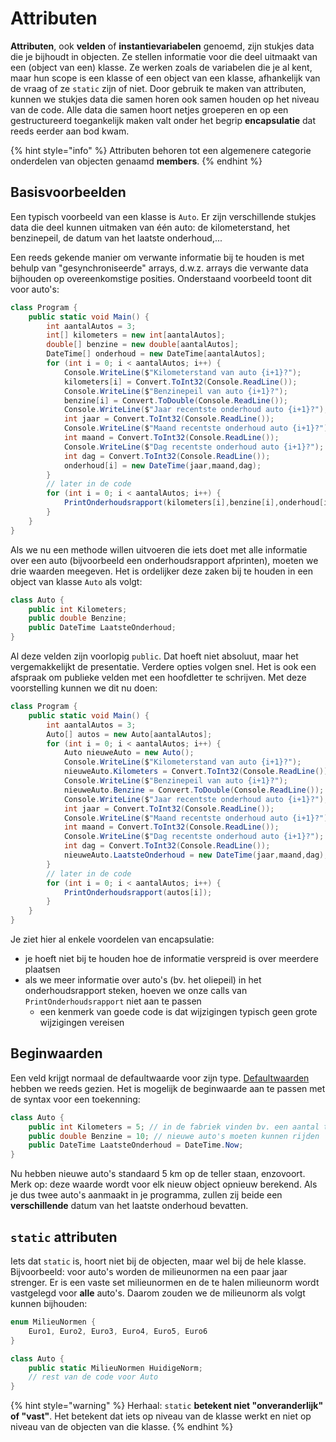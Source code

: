 # Attributen

**Attributen**, ook **velden** of **instantievariabelen** genoemd, zijn stukjes data die je bijhoudt in objecten. Ze stellen informatie voor die deel uitmaakt van een \(object van een\) klasse. Ze werken zoals de variabelen die je al kent, maar hun scope is een klasse of een object van een klasse, afhankelijk van de vraag of ze `static` zijn of niet. Door gebruik te maken van attributen, kunnen we stukjes data die samen horen ook samen houden op het niveau van de code. Alle data die samen hoort netjes groeperen en op een gestructureerd toegankelijk maken valt onder het begrip **encapsulatie** dat reeds eerder aan bod kwam.

{% hint style="info" %}
Attributen behoren tot een algemenere categorie onderdelen van objecten genaamd **members**.
{% endhint %}

## Basisvoorbeelden

Een typisch voorbeeld van een klasse is `Auto`. Er zijn verschillende stukjes data die deel kunnen uitmaken van één auto: de kilometerstand, het benzinepeil, de datum van het laatste onderhoud,...

Een reeds gekende manier om verwante informatie bij te houden is met behulp van "gesynchroniseerde" arrays, d.w.z. arrays die verwante data bijhouden op overeenkomstige posities. Onderstaand voorbeeld toont dit voor auto's:

```csharp
class Program {
    public static void Main() {
        int aantalAutos = 3;
        int[] kilometers = new int[aantalAutos];
        double[] benzine = new double[aantalAutos];
        DateTime[] onderhoud = new DateTime[aantalAutos];
        for (int i = 0; i < aantalAutos; i++) {
            Console.WriteLine($"Kilometerstand van auto {i+1}?");
            kilometers[i] = Convert.ToInt32(Console.ReadLine());
            Console.WriteLine($"Benzinepeil van auto {i+1}?");
            benzine[i] = Convert.ToDouble(Console.ReadLine());
            Console.WriteLine($"Jaar recentste onderhoud auto {i+1}?");
            int jaar = Convert.ToInt32(Console.ReadLine());
            Console.WriteLine($"Maand recentste onderhoud auto {i+1}?");
            int maand = Convert.ToInt32(Console.ReadLine());
            Console.WriteLine($"Dag recentste onderhoud auto {i+1}?");
            int dag = Convert.ToInt32(Console.ReadLine());
            onderhoud[i] = new DateTime(jaar,maand,dag);
        }
        // later in de code
        for (int i = 0; i < aantalAutos; i++) {
            PrintOnderhoudsrapport(kilometers[i],benzine[i],onderhoud[i]);
        }
    }
}
```

Als we nu een methode willen uitvoeren die iets doet met alle informatie over een auto \(bijvoorbeeld een onderhoudsrapport afprinten\), moeten we drie waarden meegeven. Het is ordelijker deze zaken bij te houden in een object van klasse `Auto` als volgt:

```csharp
class Auto {
    public int Kilometers;
    public double Benzine;
    public DateTime LaatsteOnderhoud;
}
```

Al deze velden zijn voorlopig `public`. Dat hoeft niet absoluut, maar het vergemakkelijkt de presentatie. Verdere opties volgen snel. Het is ook een afspraak om publieke velden met een hoofdletter te schrijven. Met deze voorstelling kunnen we dit nu doen:

```csharp
class Program {
    public static void Main() {
        int aantalAutos = 3;
        Auto[] autos = new Auto[aantalAutos];
        for (int i = 0; i < aantalAutos; i++) {
            Auto nieuweAuto = new Auto();
            Console.WriteLine($"Kilometerstand van auto {i+1}?");
            nieuweAuto.Kilometers = Convert.ToInt32(Console.ReadLine());
            Console.WriteLine($"Benzinepeil van auto {i+1}?");
            nieuweAuto.Benzine = Convert.ToDouble(Console.ReadLine());
            Console.WriteLine($"Jaar recentste onderhoud auto {i+1}?");
            int jaar = Convert.ToInt32(Console.ReadLine());
            Console.WriteLine($"Maand recentste onderhoud auto {i+1}?");
            int maand = Convert.ToInt32(Console.ReadLine());
            Console.WriteLine($"Dag recentste onderhoud auto {i+1}?");
            int dag = Convert.ToInt32(Console.ReadLine());
            nieuweAuto.LaatsteOnderhoud = new DateTime(jaar,maand,dag);
        }
        // later in de code
        for (int i = 0; i < aantalAutos; i++) {
            PrintOnderhoudsrapport(autos[i]);
        }
    }
}
```

Je ziet hier al enkele voordelen van encapsulatie:

* je hoeft niet bij te houden hoe de informatie verspreid is over meerdere plaatsen
* als we meer informatie over auto's \(bv. het oliepeil\) in het onderhoudsrapport steken, hoeven we onze calls van `PrintOnderhoudsrapport` niet aan te passen
  * een kenmerk van goede code is dat wijzigingen typisch geen grote wijzigingen vereisen

## Beginwaarden

Een veld krijgt normaal de defaultwaarde voor zijn type. [Defaultwaarden](../../semester-1-programming-principles/h7-arrays/value-types-en-reference-types.md#defaultwaarden) hebben we reeds gezien. Het is mogelijk de beginwaarde aan te passen met de syntax voor een toekenning:

```csharp
class Auto {
    public int Kilometers = 5; // in de fabriek vinden bv. een aantal testen plaats
    public double Benzine = 10; // nieuwe auto's moeten kunnen rijden
    public DateTime LaatsteOnderhoud = DateTime.Now;
}
```

Nu hebben nieuwe auto's standaard 5 km op de teller staan, enzovoort. Merk op: deze waarde wordt voor elk nieuw object opnieuw berekend. Als je dus twee auto's aanmaakt in je programma, zullen zij beide een **verschillende** datum van het laatste onderhoud bevatten.

## `static` attributen

Iets dat `static` is, hoort niet bij de objecten, maar wel bij de hele klasse. Bijvoorbeeld: voor auto's worden de milieunormen na een paar jaar strenger. Er is een vaste set milieunormen en de te halen milieunorm wordt vastgelegd voor **alle** auto's. Daarom zouden we de milieunorm als volgt kunnen bijhouden:

```csharp
enum MilieuNormen {
    Euro1, Euro2, Euro3, Euro4, Euro5, Euro6
}

class Auto {
    public static MilieuNormen HuidigeNorm;
    // rest van de code voor Auto
}
```

{% hint style="warning" %}
Herhaal: `static` **betekent niet "onveranderlijk" of "vast"**. Het betekent dat iets op niveau van de klasse werkt en niet op niveau van de objecten van die klasse.
{% endhint %}


